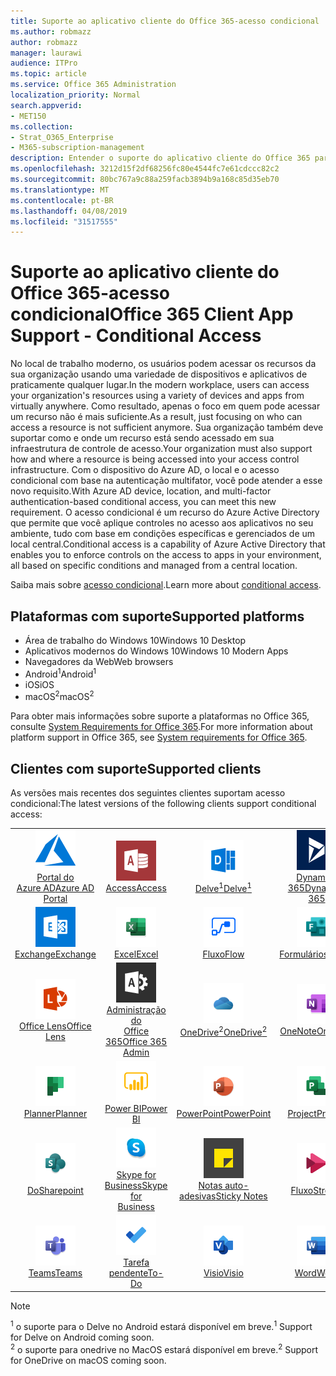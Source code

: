 ```yaml
---
title: Suporte ao aplicativo cliente do Office 365-acesso condicional
ms.author: robmazz
author: robmazz
manager: laurawi
audience: ITPro
ms.topic: article
ms.service: Office 365 Administration
localization_priority: Normal
search.appverid:
- MET150
ms.collection:
- Strat_O365_Enterprise
- M365-subscription-management
description: Entender o suporte do aplicativo cliente do Office 365 para acesso condicional
ms.openlocfilehash: 3212d15f2df68256fc80e4544fc7e61cdccc82c2
ms.sourcegitcommit: 80bc767a9c88a259facb3894b9a168c85d35eb70
ms.translationtype: MT
ms.contentlocale: pt-BR
ms.lasthandoff: 04/08/2019
ms.locfileid: "31517555"
---
```

# <a name="office-365-client-app-support---conditional-access"></a><span data-ttu-id="007fa-103">Suporte ao aplicativo cliente do Office 365-acesso condicional</span><span class="sxs-lookup"><span data-stu-id="007fa-103">Office 365 Client App Support - Conditional Access</span></span>

<span data-ttu-id="007fa-104">No local de trabalho moderno, os usuários podem acessar os recursos da sua organização usando uma variedade de dispositivos e aplicativos de praticamente qualquer lugar.</span><span class="sxs-lookup"><span data-stu-id="007fa-104">In the modern workplace, users can access your organization's resources using a variety of devices and apps from virtually anywhere.</span></span> <span data-ttu-id="007fa-105">Como resultado, apenas o foco em quem pode acessar um recurso não é mais suficiente.</span><span class="sxs-lookup"><span data-stu-id="007fa-105">As a result, just focusing on who can access a resource is not sufficient anymore.</span></span> <span data-ttu-id="007fa-106">Sua organização também deve suportar como e onde um recurso está sendo acessado em sua infraestrutura de controle de acesso.</span><span class="sxs-lookup"><span data-stu-id="007fa-106">Your organization must also support how and where a resource is being accessed into your access control infrastructure.</span></span> <span data-ttu-id="007fa-107">Com o dispositivo do Azure AD, o local e o acesso condicional com base na autenticação multifator, você pode atender a esse novo requisito.</span><span class="sxs-lookup"><span data-stu-id="007fa-107">With Azure AD device, location, and multi-factor authentication-based conditional access, you can meet this new requirement.</span></span> <span data-ttu-id="007fa-108">O acesso condicional é um recurso do Azure Active Directory que permite que você aplique controles no acesso aos aplicativos no seu ambiente, tudo com base em condições específicas e gerenciados de um local central.</span><span class="sxs-lookup"><span data-stu-id="007fa-108">Conditional access is a capability of Azure Active Directory that enables you to enforce controls on the access to apps in your environment, all based on specific conditions and managed from a central location.</span></span>

<span data-ttu-id="007fa-109">Saiba mais sobre [acesso condicional](https://docs.microsoft.com/azure/active-directory/conditional-access/).</span><span class="sxs-lookup"><span data-stu-id="007fa-109">Learn more about [conditional access](https://docs.microsoft.com/azure/active-directory/conditional-access/).</span></span>

## <a name="supported-platforms"></a><span data-ttu-id="007fa-110">Plataformas com suporte</span><span class="sxs-lookup"><span data-stu-id="007fa-110">Supported platforms</span></span>

 - <span data-ttu-id="007fa-111">Área de trabalho do Windows 10</span><span class="sxs-lookup"><span data-stu-id="007fa-111">Windows 10 Desktop</span></span>
 - <span data-ttu-id="007fa-112">Aplicativos modernos do Windows 10</span><span class="sxs-lookup"><span data-stu-id="007fa-112">Windows 10 Modern Apps</span></span>
 - <span data-ttu-id="007fa-113">Navegadores da Web</span><span class="sxs-lookup"><span data-stu-id="007fa-113">Web browsers</span></span>
 - <span data-ttu-id="007fa-114">Android<sup>1</sup></span><span class="sxs-lookup"><span data-stu-id="007fa-114">Android<sup>1</sup></span></span>
 - <span data-ttu-id="007fa-115">iOS</span><span class="sxs-lookup"><span data-stu-id="007fa-115">iOS</span></span>
 - <span data-ttu-id="007fa-116">macOS<sup>2</sup></span><span class="sxs-lookup"><span data-stu-id="007fa-116">macOS<sup>2</sup></span></span>

<span data-ttu-id="007fa-117">Para obter mais informações sobre suporte a plataformas no Office 365, consulte [System Requirements for Office 365](https://products.office.com/office-system-requirements).</span><span class="sxs-lookup"><span data-stu-id="007fa-117">For more information about platform support in Office 365, see [System requirements for Office 365](https://products.office.com/office-system-requirements).</span></span>

## <a name="supported-clients"></a><span data-ttu-id="007fa-118">Clientes com suporte</span><span class="sxs-lookup"><span data-stu-id="007fa-118">Supported clients</span></span>

<span data-ttu-id="007fa-119">As versões mais recentes dos seguintes clientes suportam acesso condicional:</span><span class="sxs-lookup"><span data-stu-id="007fa-119">The latest versions of the following clients support conditional access:</span></span>

| | | | | | |
|:---:|:---:|:---:|:---:|:---:|:---:|
| ![Ícone do Azure](media/o365-azure-64x64.png) <br> [<span data-ttu-id="007fa-121">Portal do <br> Azure AD</span><span class="sxs-lookup"><span data-stu-id="007fa-121">Azure AD <br> Portal</span></span> ](https://azure.microsoft.com/features/azure-portal/) | ![Ícone do Access](media/o365-access-64x64.png) <br> [<span data-ttu-id="007fa-123">Access</span><span class="sxs-lookup"><span data-stu-id="007fa-123">Access</span></span>](https://products.office.com/access) | ![Ícone do Delve](media/o365-delve-64x64.png) <br> [<span data-ttu-id="007fa-125">Delve<sup>1</sup></span><span class="sxs-lookup"><span data-stu-id="007fa-125">Delve<sup>1</sup></span></span>](https://products.office.com/business/intelligent-search) | ![Ícone do Dynamics 365](media/o365-dynamics365-64x64.png) <br> [<span data-ttu-id="007fa-127">Dynamics 365</span><span class="sxs-lookup"><span data-stu-id="007fa-127">Dynamics 365</span></span>](https://dynamics.microsoft.com) | ![Ícone de borda](media/o365-edge-64x64.png) <br> [<span data-ttu-id="007fa-129">Borda</span><span class="sxs-lookup"><span data-stu-id="007fa-129">Edge</span></span>](https://www.microsoft.com/windows/microsoft-edge) 
| ![Ícone do Exchange](media/o365-exchange-64x64.png) <br> [<span data-ttu-id="007fa-131">Exchange</span><span class="sxs-lookup"><span data-stu-id="007fa-131">Exchange</span></span>](https://products.office.com/exchange/exchange-online) | ![Ícone do Excel](media/o365-excel-64x64.png) <br> [<span data-ttu-id="007fa-133">Excel</span><span class="sxs-lookup"><span data-stu-id="007fa-133">Excel</span></span>](https://products.office.com/excel) | ![Ícone de fluxo](media/o365-flow-64x64.png) <br> [<span data-ttu-id="007fa-135">Fluxo</span><span class="sxs-lookup"><span data-stu-id="007fa-135">Flow</span></span>](https://flow.microsoft.com) | ![Ícone de formulários](media/o365-forms-64x64.png) <br> [<span data-ttu-id="007fa-137">Formulários</span><span class="sxs-lookup"><span data-stu-id="007fa-137">Forms</span></span>](https://flow.microsoft.com/connectors/shared_microsoftforms/microsoft-forms/) | ![Ícone de Kaizala](media/o365-kaizala-64x64.png) <br> [<span data-ttu-id="007fa-139">Kaizala</span><span class="sxs-lookup"><span data-stu-id="007fa-139">Kaizala</span></span>](https://products.office.com/en/business/microsoft-kaizala) 
| ![Ícone de lente](media/o365-lens-64x64.png) <br> [<span data-ttu-id="007fa-141">Office Lens</span><span class="sxs-lookup"><span data-stu-id="007fa-141">Office Lens</span></span>](https://www.microsoft.com/p/office-lens/9wzdncrfj3t8?activetab=pivot%3Aoverviewtab) | ![Ícone de administração do Office 365](media/o365-o365admin-64x64.png) <br> [<span data-ttu-id="007fa-143">Administração do <br> Office 365</span><span class="sxs-lookup"><span data-stu-id="007fa-143">Office 365 <br> Admin</span></span>](https://products.office.com/business/manage-office-365-admin-app) | ![Ícone do OneDrive for Business](media/o365-OneDrive-64x64.png) <br> [<span data-ttu-id="007fa-145">OneDrive<sup>2</sup></span><span class="sxs-lookup"><span data-stu-id="007fa-145">OneDrive<sup>2</sup></span></span>](https://products.office.com/onedrive-for-business/online-cloud-storage) | ![Ícone do OneNote](media/o365-OneNote-64x64.png) <br> [<span data-ttu-id="007fa-147">OneNote</span><span class="sxs-lookup"><span data-stu-id="007fa-147">OneNote</span></span>](https://products.office.com/onenote) | ![Ícone do Outlook](media/o365-outlook-64x64.png) <br> [<span data-ttu-id="007fa-149">Outlook</span><span class="sxs-lookup"><span data-stu-id="007fa-149">Outlook</span></span>](https://products.office.com/outlook) |
| ![Ícone do Planner](media/o365-planner-64x64.png) <br> [<span data-ttu-id="007fa-151">Planner</span><span class="sxs-lookup"><span data-stu-id="007fa-151">Planner</span></span>](https://products.office.com/business/task-management-software) | ![Ícone do PowerBI](media/o365-powerbi-64x64.png) <br> [<span data-ttu-id="007fa-153">Power BI</span><span class="sxs-lookup"><span data-stu-id="007fa-153">Power BI</span></span>](https://powerbi.microsoft.com) | ![Ícone do PowerPoint](media/o365-powerpoint-64x64.png) <br> [<span data-ttu-id="007fa-155">PowerPoint</span><span class="sxs-lookup"><span data-stu-id="007fa-155">PowerPoint</span></span>](https://products.office.com/powerpoint) | ![Ícone de projeto](media/o365-project-64x64.png) <br> [<span data-ttu-id="007fa-157">Project</span><span class="sxs-lookup"><span data-stu-id="007fa-157">Project</span></span>](https://products.office.com/project) | ![Ícone do Publisher](media/o365-publisher-64x64.png) <br> [<span data-ttu-id="007fa-159">Publisher</span><span class="sxs-lookup"><span data-stu-id="007fa-159">Publisher</span></span>](https://products.office.com/publisher)
| ![Ícone do SharePoint](media/o365-sharepoint-64x64.png) <br> [<span data-ttu-id="007fa-161">Do</span><span class="sxs-lookup"><span data-stu-id="007fa-161">Sharepoint</span></span>](https://products.office.com/sharepoint) | ![Ícone do Skype for Business](media/o365-skypeforbusiness-64x64.png) <br> [<span data-ttu-id="007fa-163">Skype for <br> Business</span><span class="sxs-lookup"><span data-stu-id="007fa-163">Skype for <br> Business</span></span>](https://www.skype.com/business/) | ![Ícone de notas auto-adesivas](media/o365-stickynotes-64x64.png) <br> [<span data-ttu-id="007fa-165">Notas auto-adesivas</span><span class="sxs-lookup"><span data-stu-id="007fa-165">Sticky Notes</span></span>](https://www.microsoft.com/p/microsoft-sticky-notes/9nblggh4qghw) | ![Ícone de fluxo](media/o365-stream-64x64.png) <br> [<span data-ttu-id="007fa-167">Fluxo</span><span class="sxs-lookup"><span data-stu-id="007fa-167">Stream</span></span>](https://stream.microsoft.com) | ![Ícone de Sway](media/o365-sway-64x64.png) <br> [<span data-ttu-id="007fa-169">Sway</span><span class="sxs-lookup"><span data-stu-id="007fa-169">Sway</span></span>](https://sway.com) 
| ![Ícone do teams](media/o365-teams-64x64.png) <br> [<span data-ttu-id="007fa-171">Teams</span><span class="sxs-lookup"><span data-stu-id="007fa-171">Teams</span></span>](https://products.office.com/microsoft-teams/group-chat-software) | ![Ícone de tarefas pendentes](media/o365-todo-64x64.png) <br> [<span data-ttu-id="007fa-173">Tarefa pendente</span><span class="sxs-lookup"><span data-stu-id="007fa-173">To-Do</span></span>](https://todo.microsoft.com) | ![Ícone do Visio](media/o365-visio-64x64.png) <br> [<span data-ttu-id="007fa-175">Visio</span><span class="sxs-lookup"><span data-stu-id="007fa-175">Visio</span></span>](https://products.office.com/visio/flowchart-software) | ![Ícone do Word](media/o365-word-64x64.png) <br> [<span data-ttu-id="007fa-177">Word</span><span class="sxs-lookup"><span data-stu-id="007fa-177">Word</span></span>](https://products.office.com/word) | ![Ícone do Yammer](media/o365-yammer-64x64.png) <br> [<span data-ttu-id="007fa-179">Yammer</span><span class="sxs-lookup"><span data-stu-id="007fa-179">Yammer</span></span>](https://products.office.com/yammer/yammer-overview)

> [!NOTE]
> <span data-ttu-id="007fa-180"><sup>1</sup> o suporte para o Delve no Android estará disponível em breve.</span><span class="sxs-lookup"><span data-stu-id="007fa-180"><sup>1</sup> Support for Delve on Android coming soon.</span></span> <br>
> <span data-ttu-id="007fa-181"><sup>2</sup> o suporte para onedrive no MacOS estará disponível em breve.</span><span class="sxs-lookup"><span data-stu-id="007fa-181"><sup>2</sup> Support for OneDrive on macOS coming soon.</span></span>